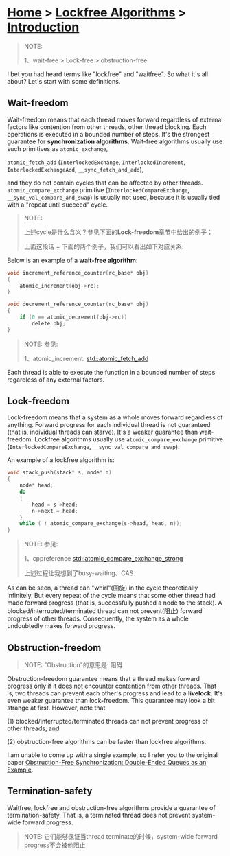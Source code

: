 # [Home](http://www.1024cores.net/home)‎ > ‎[Lockfree Algorithms](http://www.1024cores.net/home/lock-free-algorithms)‎ > ‎[Introduction](http://www.1024cores.net/home/lock-free-algorithms/introduction)

> NOTE: 
>
> 1、wait-free > Lock-free > obstruction-free

I bet you had heard terms like "lockfree" and "waitfree". So what it's all about? Let's start with some definitions.

## **Wait-freedom**

Wait-freedom means that each thread moves forward regardless of external factors like contention from other threads, other thread blocking. Each operations is executed in a bounded number of steps. It's the strongest guarantee for **synchronization algorithms**. Wait-free algorithms usually use such primitives as `atomic_exchange`, 

`atomic_fetch_add` (`InterlockedExchange`, `InterlockedIncrement`, `InterlockedExchangeAdd`, `__sync_fetch_and_add`), 

and they do not contain cycles that can be affected by other threads. `atomic_compare_exchange` primitive (`InterlockedCompareExchange`, `__sync_val_compare_and_swap`) is usually not used, because it is usually tied with a "repeat until succeed" cycle.

> NOTE: 
>
> 上述cycle是什么含义？参见下面的**Lock-freedom**章节中给出的例子；
>
> 上面这段话 + 下面的两个例子，我们可以看出如下对应关系:
>
> 

Below is an example of a **wait-free algorithm**:

```C
void increment_reference_counter(rc_base* obj)
{
    atomic_increment(obj->rc);
}

void decrement_reference_counter(rc_base* obj)
{
    if (0 == atomic_decrement(obj->rc))
        delete obj;
} 
```

> NOTE: 参见:
>
> 1、atomic_increment: [std::atomic_fetch_add](https://en.cppreference.com/w/cpp/atomic/atomic_fetch_add)

Each thread is able to execute the function in a bounded number of steps regardless of any external factors.

## **Lock-freedom**

Lock-freedom means that a system as a whole moves forward regardless of anything. Forward progress for each individual thread is not guaranteed (that is, individual threads can starve). It's a weaker guarantee than wait-freedom. Lockfree algorithms usually use `atomic_compare_exchange` primitive (`InterlockedCompareExchange`, `__sync_val_compare_and_swap`).

An example of a lockfree algorithm is:

```C++
void stack_push(stack* s, node* n)
{
    node* head;
    do
    {
        head = s->head;
        n->next = head;
    }
    while ( ! atomic_compare_exchange(s->head, head, n));
} 
```

> NOTE: 参见:
>
> 1、cppreference [std::atomic_compare_exchange_strong](https://en.cppreference.com/w/cpp/atomic/atomic_compare_exchange)
>
> 上述过程让我想到了busy-waiting、CAS

As can be seen, a thread can "whirl"(回旋) in the cycle theoretically infinitely. But every repeat of the cycle means that some other thread had made forward progress (that is, successfully pushed a node to the stack). A blocked/interrupted/terminated thread can not prevent(阻止) forward progress of other threads. Consequently, the system as a whole undoubtedly makes forward progress.

## **Obstruction-freedom**

> NOTE: "Obstruction"的意思是: 阻碍

Obstruction-freedom guarantee means that a thread makes forward progress only if it does not encounter contention from other threads. That is, two threads can prevent each other's progress and lead to a **livelock**. It's even weaker guarantee than loсk-freedom. This guarantee may look a bit strange at first. However, note that 

(1) blocked/interrupted/terminated threads can not prevent progress of other threads, and 

(2) obstruction-free algorithms can be faster than lockfree algorithms.

I am unable to come up with a single example, so I refer you to the original paper [Obstruction-Free Synchronization: Double-Ended Queues as an Example](http://www.cs.brown.edu/~mph/HerlihyLM03/main.pdf).

## **Termination-safety**

Waitfree, lockfree and obstruction-free algorithms provide a guarantee of termination-safety. That is, a terminated thread does not prevent system-wide forward progress.

> NOTE: 它们能够保证当thread terminate的时候，system-wide forward progress不会被他阻止

